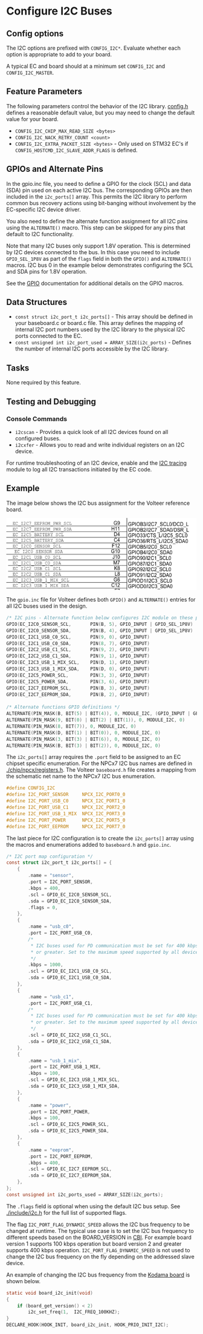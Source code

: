 # Configure I2C Buses

## Config options

The I2C options are prefixed with `CONFIG_I2C*`. Evaluate whether each option is
appropriate to add to your board.

A typical EC and board should at a minimum set `CONFIG_I2C` and
`CONFIG_I2C_MASTER`.

## Feature Parameters

The following parameters control the behavior of the I2C library. [config.h]
defines a reasonable default value, but you may need to change the default value
for your board.

- `CONFIG_I2C_CHIP_MAX_READ_SIZE <bytes>`
- `CONFIG_I2C_NACK_RETRY_COUNT <count>`
- `CONFIG_I2C_EXTRA_PACKET_SIZE <bytes>` - Only used on STM32 EC's if
  `CONFIG_HOSTCMD_I2C_SLAVE_ADDR_FLAGS` is defined.

## GPIOs and Alternate Pins

In the gpio.inc file, you need to define a GPIO for the clock (SCL) and data
(SDA) pin used on each active I2C bus. The corresponding GPIOs are then included
in the `i2c_ports[]` array. This permits the I2C library to perform common bus
recovery actions using bit-banging without involvement by the EC-specific I2C
device driver.

You also need to define the alternate function assignment for all I2C pins using
the `ALTERNATE()` macro.  This step can be skipped for any pins that default to
I2C functionality.

Note that many I2C buses only support 1.8V operation. This is determined by I2C
devices connected to the bus. In this case you need to include `GPIO_SEL_1P8V`
as part of the `flags` field in both the `GPIO()` and `ALTERNATE()` macros. I2C
bus 0 in the example below demonstrates configuring the SCL and SDA pins for
1.8V operation.

See the [GPIO](./gpio.md) documentation for additional details on the GPIO
macros.

## Data Structures

- `const struct i2c_port_t i2c_ports[]` - This array should be defined in your
  baseboard.c or board.c file.  This array defines the mapping of internal I2C
  port numbers used by the I2C library to the physical I2C ports connected to
  the EC.
- `const unsigned int i2c_port_used = ARRAY_SIZE(i2c_ports)` - Defines the
  number of internal I2C ports accessible by the I2C library.

## Tasks

None required by this feature.

## Testing and Debugging

### Console Commands

- `i2cscan` - Provides a quick look of all I2C devices found on all configured
  buses.
- `i2cxfer` - Allows you to read and write individual registers on an I2C
  device.

For runtime troubleshooting of an I2C device, enable and the [I2C
tracing](../i2c-debugging.md) module to log all I2C transactions initiated by
the EC code.

## Example

The image below shows the I2C bus assignment for the Volteer reference board.

![I2C Example]

The `gpio.inc` file for Volteer defines both `GPIO()` and `ALTERNATE()` entries for
all I2C buses used in the design.

```c
/* I2C pins - Alternate function below configures I2C module on these pins */
GPIO(EC_I2C0_SENSOR_SCL,       PIN(B, 5), GPIO_INPUT | GPIO_SEL_1P8V)
GPIO(EC_I2C0_SENSOR_SDA,       PIN(B, 4), GPIO_INPUT | GPIO_SEL_1P8V)
GPIO(EC_I2C1_USB_C0_SCL,       PIN(9, 0), GPIO_INPUT)
GPIO(EC_I2C1_USB_C0_SDA,       PIN(8, 7), GPIO_INPUT)
GPIO(EC_I2C2_USB_C1_SCL,       PIN(9, 2), GPIO_INPUT)
GPIO(EC_I2C2_USB_C1_SDA,       PIN(9, 1), GPIO_INPUT)
GPIO(EC_I2C3_USB_1_MIX_SCL,    PIN(D, 1), GPIO_INPUT)
GPIO(EC_I2C3_USB_1_MIX_SDA,    PIN(D, 0), GPIO_INPUT)
GPIO(EC_I2C5_POWER_SCL,        PIN(3, 3), GPIO_INPUT)
GPIO(EC_I2C5_POWER_SDA,        PIN(3, 6), GPIO_INPUT)
GPIO(EC_I2C7_EEPROM_SCL,       PIN(B, 3), GPIO_INPUT)
GPIO(EC_I2C7_EEPROM_SDA,       PIN(B, 2), GPIO_INPUT)

/* Alternate functions GPIO definitions */
ALTERNATE(PIN_MASK(B, BIT(5) | BIT(4)), 0, MODULE_I2C, (GPIO_INPUT | GPIO_SEL_1P8V)) /* I2C0 */
ALTERNATE(PIN_MASK(9, BIT(0) | BIT(2) | BIT(1)), 0, MODULE_I2C, 0)                   /* I2C1 SCL / I2C2 */
ALTERNATE(PIN_MASK(8, BIT(7)), 0, MODULE_I2C, 0)                                     /* I2C1 SDA */
ALTERNATE(PIN_MASK(D, BIT(1) | BIT(0)), 0, MODULE_I2C, 0)                            /* I2C3 */
ALTERNATE(PIN_MASK(3, BIT(3) | BIT(6)), 0, MODULE_I2C, 0)                            /* I2C5 */
ALTERNATE(PIN_MASK(B, BIT(3) | BIT(2)), 0, MODULE_I2C, 0)                            /* I2C7 */
```

The `i2c_ports[]` array requires the `.port` field to be assigned to an EC
chipset specific enumeration. For the NPCx7 I2C bus names are defined in
[./chip/npcx/registers.h]. The Volteer `baseboard.h` file creates a mapping
from the schematic net name to the NPCx7 I2C bus enumeration.

```c
#define CONFIG_I2C
#define I2C_PORT_SENSOR		NPCX_I2C_PORT0_0
#define I2C_PORT_USB_C0		NPCX_I2C_PORT1_0
#define I2C_PORT_USB_C1		NPCX_I2C_PORT2_0
#define I2C_PORT_USB_1_MIX	NPCX_I2C_PORT3_0
#define I2C_PORT_POWER		NPCX_I2C_PORT5_0
#define I2C_PORT_EEPROM		NPCX_I2C_PORT7_0
```

The last piece for I2C configuration is to create the `i2c_ports[]` array using
the macros and enumerations added to `baseboard.h` and `gpio.inc`.

```c
/* I2C port map configuration */
const struct i2c_port_t i2c_ports[] = {
	{
		.name = "sensor",
		.port = I2C_PORT_SENSOR,
		.kbps = 400,
		.scl = GPIO_EC_I2C0_SENSOR_SCL,
		.sda = GPIO_EC_I2C0_SENSOR_SDA,
		.flags = 0,
	},
	{
		.name = "usb_c0",
		.port = I2C_PORT_USB_C0,
		/*
		 * I2C buses used for PD communication must be set for 400 kbps
		 * or greater. Set to the maximum speed supported by all devices.
		 */
		.kbps = 1000,
		.scl = GPIO_EC_I2C1_USB_C0_SCL,
		.sda = GPIO_EC_I2C1_USB_C0_SDA,
	},
	{
		.name = "usb_c1",
		.port = I2C_PORT_USB_C1,
		/*
		 * I2C buses used for PD communication must be set for 400 kbps
		 * or greater. Set to the maximum speed supported by all devices.
		 */
		.scl = GPIO_EC_I2C2_USB_C1_SCL,
		.sda = GPIO_EC_I2C2_USB_C1_SDA,
	},
	{
		.name = "usb_1_mix",
		.port = I2C_PORT_USB_1_MIX,
		.kbps = 100,
		.scl = GPIO_EC_I2C3_USB_1_MIX_SCL,
		.sda = GPIO_EC_I2C3_USB_1_MIX_SDA,
	},
	{
		.name = "power",
		.port = I2C_PORT_POWER,
		.kbps = 100,
		.scl = GPIO_EC_I2C5_POWER_SCL,
		.sda = GPIO_EC_I2C5_POWER_SDA,
	},
	{
		.name = "eeprom",
		.port = I2C_PORT_EEPROM,
		.kbps = 400,
		.scl = GPIO_EC_I2C7_EEPROM_SCL,
		.sda = GPIO_EC_I2C7_EEPROM_SDA,
	},
};
const unsigned int i2c_ports_used = ARRAY_SIZE(i2c_ports);
```

The `.flags` field is optional when using the default I2C bus setup. See
[./include/i2c.h] for the full list of supported flags.

The flag `I2C_PORT_FLAG_DYNAMIC_SPEED` allows the I2C bus frequency to be
changed at runtime. The typical use case is to set the I2C bus frequency to
different speeds based on the BOARD_VERSION in [CBI]. For example board version
1 supports 100 kbps operation but board version 2 and greater supports 400 kbps
operation. `I2C_PORT_FLAG_DYNAMIC_SPEED` is not used to change the I2C bus
frequency on the fly depending on the addressed slave device.

An example of changing the I2C bus frequency from the [Kodama
board](../../board/kodama/board.c) is shown below.

```c
static void board_i2c_init(void)
{
	if (board_get_version() < 2)
		i2c_set_freq(1,  I2C_FREQ_100KHZ);
}
DECLARE_HOOK(HOOK_INIT, board_i2c_init, HOOK_PRIO_INIT_I2C);
```


[config.h]: ../new_board_checklist.md#config_h
[./chip/npcx/registers.h]: ../../chip/npcx/registers.h
[./include/i2c.h]: ../../include/i2c.h
[I2C Example]: ../images/i2c_example.png
[CBI]: https://chromium.googlesource.com/chromiumos/docs/+/master/design_docs/cros_board_info.md
